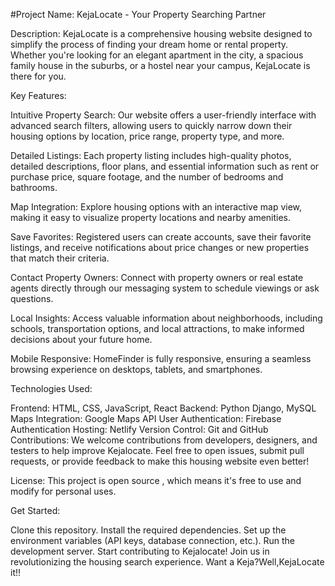 #Project Name: KejaLocate -  Your Property Searching Partner

Description:
KejaLocate is a comprehensive housing website designed to simplify the process of finding your dream home or rental property. Whether you're looking for an elegant apartment in the city, a spacious family house in the suburbs, or a hostel near your campus, KejaLocate is there for you.

Key Features:

Intuitive Property Search: Our website offers a user-friendly interface with advanced search filters, allowing users to quickly narrow down their housing options by location, price range, property type, and more.

Detailed Listings: Each property listing includes high-quality photos, detailed descriptions, floor plans, and essential information such as rent or purchase price, square footage, and the number of bedrooms and bathrooms.

Map Integration: Explore housing options with an interactive map view, making it easy to visualize property locations and nearby amenities.

Save Favorites: Registered users can create accounts, save their favorite listings, and receive notifications about price changes or new properties that match their criteria.

Contact Property Owners: Connect with property owners or real estate agents directly through our messaging system to schedule viewings or ask questions.

Local Insights: Access valuable information about neighborhoods, including schools, transportation options, and local attractions, to make informed decisions about your future home.

Mobile Responsive: HomeFinder is fully responsive, ensuring a seamless browsing experience on desktops, tablets, and smartphones.

Technologies Used:

Frontend: HTML, CSS, JavaScript, React
Backend: Python Django, MySQL
Maps Integration: Google Maps API
User Authentication: Firebase Authentication
Hosting: Netlify
Version Control: Git and GitHub
Contributions:
We welcome contributions from developers, designers, and testers to help improve Kejalocate. Feel free to open issues, submit pull requests, or provide feedback to make this housing website even better!

License:
This project is open source , which means it's free to use and modify for  personal uses.

Get Started:

Clone this repository.
Install the required dependencies.
Set up the environment variables (API keys, database connection, etc.).
Run the development server.
Start contributing to Kejalocate!
Join us in revolutionizing the housing search experience. Want a Keja?Well,KejaLocate it!!
